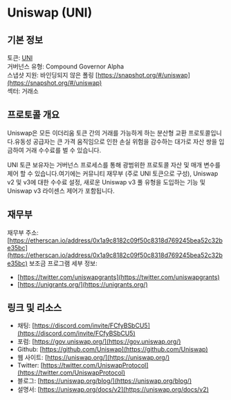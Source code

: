 # Uniswap (UNI)

## 기본 정보

토큰: [UNI](https://www.coingecko.com/en/coins/uniswap)  
거버넌스 유형: Compound Governor Alpha  
스냅샷 지원: 바인딩되지 않은 폴링 [https://snapshot.org/#/uniswap](https://snapshot.org/#/uniswap)  
섹터: 거래소

## 프로토콜 개요

Uniswap은 모든 이더리움 토큰 간의 거래를 가능하게 하는 분산형 교환 프로토콜입니다.유동성 공급자는 큰 가격 움직임으로 인한 손실 위험을 감수하는 대가로 자산 쌍을 입금하여 거래 수수료를 벌 수 있습니다.

UNI 토큰 보유자는 거버넌스 프로세스를 통해 광범위한 프로토콜 자산 및 매개 변수를 제어 할 수 있습니다.여기에는 커뮤니티 재무부 (주로 UNI 토큰으로 구성), Uniswap v2 및 v3에 대한 수수료 설정, 새로운 Uniswap v3 풀 유형을 도입하는 기능 및 Uniswap v3 라이센스 제어가 포함됩니다.

## 재무부

재무부 주소: [https://etherscan.io/address/0x1a9c8182c09f50c8318d769245bea52c32be35bc](https://etherscan.io/address/0x1a9c8182c09f50c8318d769245bea52c32be35bc)
보조금 프로그램 세부 정보: 
- [https://twitter.com/uniswapgrants](https://twitter.com/uniswapgrants)
- [https://unigrants.org/](https://unigrants.org/)

## 링크 및 리소스

- 채팅: [https://discord.com/invite/FCfyBSbCU5](https://discord.com/invite/FCfyBSbCU5)
- 포럼: [https://gov.uniswap.org/](https://gov.uniswap.org/)
- Github: [https://github.com/Uniswap](https://github.com/Uniswap)
- 웹 사이트: [https://uniswap.org/](https://uniswap.org/)
- Twitter: [https://twitter.com/UniswapProtocol](https://twitter.com/UniswapProtocol)
- 블로그: [https://uniswap.org/blog/](https://uniswap.org/blog/)
- 설명서: [https://uniswap.org/docs/v2](https://uniswap.org/docs/v2)
